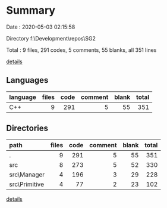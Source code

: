 # Summary

Date : 2020-05-03 02:15:58

Directory f:\Development\repos\SG2

Total : 9 files,  291 codes, 5 comments, 55 blanks, all 351 lines

[details](details.md)

## Languages
| language | files | code | comment | blank | total |
| :--- | ---: | ---: | ---: | ---: | ---: |
| C++ | 9 | 291 | 5 | 55 | 351 |

## Directories
| path | files | code | comment | blank | total |
| :--- | ---: | ---: | ---: | ---: | ---: |
| . | 9 | 291 | 5 | 55 | 351 |
| src | 8 | 273 | 5 | 52 | 330 |
| src\Manager | 4 | 196 | 3 | 29 | 228 |
| src\Primitive | 4 | 77 | 2 | 23 | 102 |

[details](details.md)